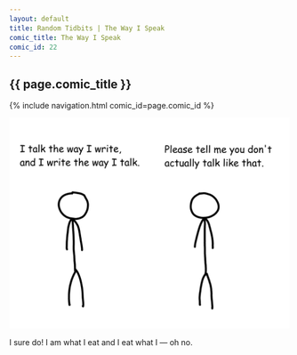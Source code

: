 ```yaml
---
layout: default
title: Random Tidbits | The Way I Speak
comic_title: The Way I Speak
comic_id: 22
---
```


## {{ page.comic_title }}

{% include navigation.html comic_id=page.comic_id %}

![](/assets/images/22.png)

I sure do! I am what I eat and I eat what I &mdash; oh no.
